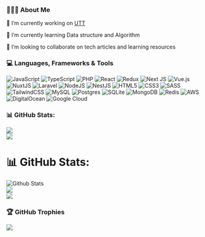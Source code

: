 ### 👨🏻‍💻 About Me

🔭 I’m currently working on [UTT](https://www.utt.edu.mx)

🌱 I’m currently learning Data structure and Algorithm

👯 I’m looking to collaborate on tech articles and learning resources



### :computer: Languages, Frameworks & Tools

![JavaScript](https://img.shields.io/badge/javascript-%23323330.svg?style=for-the-badge&logo=javascript&logoColor=%23F7DF1E) ![TypeScript](https://img.shields.io/badge/typescript-%23007ACC.svg?style=for-the-badge&logo=typescript&logoColor=white) ![PHP](https://img.shields.io/badge/php-%23777BB4.svg?style=for-the-badge&logo=php&logoColor=white) ![React](https://img.shields.io/badge/react-%2320232a.svg?style=for-the-badge&logo=react&logoColor=%2361DAFB) ![Redux](https://img.shields.io/badge/redux-%23593d88.svg?style=for-the-badge&logo=redux&logoColor=white) ![Next JS](https://img.shields.io/badge/Next-black?style=for-the-badge&logo=next.js&logoColor=white) ![Vue.js](https://img.shields.io/badge/vuejs-%2335495e.svg?style=for-the-badge&logo=vuedotjs&logoColor=%234FC08D) ![NuxtJS](https://img.shields.io/badge/Nuxt-black?style=for-the-badge&logo=nuxt.js&logoColor=white) ![Laravel](https://img.shields.io/badge/laravel-%23FF2D20.svg?style=for-the-badge&logo=laravel&logoColor=white) ![NodeJS](https://img.shields.io/badge/node.js-6DA55F?style=for-the-badge&logo=node.js&logoColor=white) ![NestJS](https://img.shields.io/badge/nestjs-%23E0234E.svg?style=for-the-badge&logo=nestjs&logoColor=white) ![HTML5](https://img.shields.io/badge/html5-%23E34F26.svg?style=for-the-badge&logo=html5&logoColor=white) ![CSS3](https://img.shields.io/badge/css3-%231572B6.svg?style=for-the-badge&logo=css3&logoColor=white) ![SASS](https://img.shields.io/badge/SASS-hotpink.svg?style=for-the-badge&logo=SASS&logoColor=white) ![TailwindCSS](https://img.shields.io/badge/tailwindcss-%2338B2AC.svg?style=for-the-badge&logo=tailwind-css&logoColor=white) ![MySQL](https://img.shields.io/badge/mysql-%2300f.svg?style=for-the-badge&logo=mysql&logoColor=white) ![Postgres](https://img.shields.io/badge/postgres-%23316192.svg?style=for-the-badge&logo=postgresql&logoColor=white) ![SQLite](https://img.shields.io/badge/sqlite-%2307405e.svg?style=for-the-badge&logo=sqlite&logoColor=white) ![MongoDB](https://img.shields.io/badge/MongoDB-%234ea94b.svg?style=for-the-badge&logo=mongodb&logoColor=white) ![Redis](https://img.shields.io/badge/redis-%23DD0031.svg?style=for-the-badge&logo=redis&logoColor=white) ![AWS](https://img.shields.io/badge/AWS-%23FF9900.svg?style=for-the-badge&logo=amazon-aws&logoColor=white) ![DigitalOcean](https://img.shields.io/badge/DigitalOcean-%230167ff.svg?style=for-the-badge&logo=digitalOcean&logoColor=white) ![Google Cloud](https://img.shields.io/badge/Google%20Cloud-%234285F4.svg?style=for-the-badge&logo=google-cloud&logoColor=white)

### 📊 GitHub Stats:

![](https://github-readme-stats.vercel.app/api?username=ramiro174&theme=default&hide_border=false&include_all_commits=true&count_private=true)<br/>
![](https://github-readme-streak-stats.herokuapp.com/?user=ramiro174&theme=default&hide_border=false)<br/>

<!-- ![](https://github-readme-stats.vercel.app/api/top-langs/?username=mostafizurhimself&theme=default&hide_border=false&include_all_commits=true&count_private=true&layout=compact) -->
# 📊 GitHub Stats:
![Github Stats](https://github-readme-stats.vercel.app/api?username=ramiro174&bg_color=30,e96443,904e95&title_color=fff&text_color=fff)<br/>
![](https://github-readme-streak-stats.herokuapp.com/?user=ramiro174&theme=light&hide_border=false)<br/>
![](https://github-readme-stats.vercel.app/api/top-langs/?username=ramiro174&theme=light&hide_border=false&include_all_commits=false&count_private=true&layout=compact)

### 🏆 GitHub Trophies

![](https://github-profile-trophy.vercel.app/?username=ramiro174&theme=radical&no-frame=false&no-bg=true&margin-w=4)


